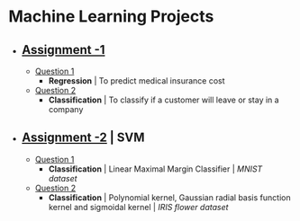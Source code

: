 # Machine Learning Projects

- ## [Assignment -1](https://github.com/pintuiitbhi/Data-Science/tree/master/Assignment-1) 
     - [Question 1](https://github.com/pintuiitbhi/Data-Science/tree/master/Assignment-1/Question-1)
       - **Regression**  | To predict medical insurance cost
     - [Question 2](https://github.com/pintuiitbhi/Data-Science/tree/master/Assignment-1/Question-2)
       - **Classification** | To classify if a customer will leave or stay in a company

- ## [Assignment -2](https://github.com/pintuiitbhi/Data-Science/tree/master/Assignment-2) | **SVM**
     - [Question 1](https://github.com/pintuiitbhi/Data-Science/tree/master/Assignment-2/Question-1)
       - **Classification** | Linear Maximal Margin Classifier | *MNIST dataset*
     - [Question 2](https://github.com/pintuiitbhi/Data-Science/tree/master/Assignment-2/Question-2)
       - **Classification** | Polynomial kernel, Gaussian radial basis function kernel and sigmoidal kernel | *IRIS flower dataset*

